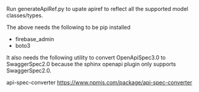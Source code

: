 Run generateApiRef.py to upate apiref to reflect all the supported model classes/types.

The above needs the following to be pip installed
- firebase_admin
- boto3

It also needs the following utility to convert OpenApiSpec3.0 to SwaggerSpec2.0 because the sphinx openapi plugin only supports SwaggerSpec2.0.

api-spec-converter
https://www.npmjs.com/package/api-spec-converter
